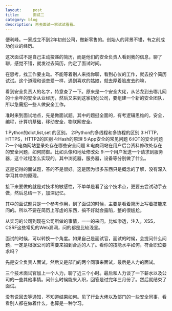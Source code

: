 ```yaml
---
layout:     post
title:      面试二
category: blog
description: 再去面试一家试试看看。
---
```




便利峰。一家成立不到2年初创公司，做新零售的。创始人的背景不错，有之前成功创业的经历。

这次面试不是自己主动投递的简历，而是他们的安全负责人看到我的信息，聊了聊，感觉不错，就发过去简历，约定了面试时间。

在思考，找工作要主动。不能等着别人来找你聊，看到心仪的工作，就去投个简历试试。这个道理和谈恋爱一样，遇到喜欢的姑娘，就去厚着脸皮去约嘛，

看到安全负责人的名字，特意查了一下。原来是一个安全大佬，从艺龙到去哪儿网的十余年的安全从业经历，然后又来到这家初创公司，要组建一个新的安全团队，所以急需招一些人做安全工作。

准时来到面试地点，先是做面试题。其中的题挺全面的，有考逻辑思维的，安全，编程，计算机基础，移动安全，物联网安全。

1:Python的dict,list,set 的区别。
2:Python的多线程和多协程的区别
3:HTTP，HTTPS，HTTP2的区别
4:Hash的原理
5:App安全的常见问题
6:IOT的安全问题
7:一个电商网站登录处存在哪些安全问题
8:电商网站在用户后台资料修改处存在的安全问题，如何防御。比如头像和地址修改处
9:一个用户发送一个请求到服务器，这个过程怎么实现的。其中浏览器，服务器，设备等分别做了什么。

这是记得的面试题，答的不是很好。这是因为很多东西只是概念的了解，没有深入学习其中的原理。

接下来要做的就是对技术的敏感性，不单单是看了这个技术点，更要去尝试动手去做，然后总结一下，加深记忆。

其中的面试题只是一个参考作用，到了面试的时候，主要是看着简历上写着技能来问的。所以不要在简历上写虚的东西，搞不好就会露陷，整的很尴尬。

从实习的公司到现在公司所做的事情，一一的来问。比如渗透，注入，XSS，CSRF这些常见的Web漏洞，问的都是比较浅显。

面试的时候，可以转换一个角度。如果自己是面试官，面试的时候，会提问什么问题，一定是根据公司的需要来招到合适的人了。看你的技能水平如何，符合职位要求吗？

先是安全负责人面试，然后又是部门的两个同事来面试，最后是人力的面试。

三个技术面试官加上一个人力，聊了近三个小时。最后和人力谈了一下薪水以及公司的一些其他事情。问什么时候能来入职，回答是过完年三月份了。然后就结束了面试。

没有说回去等通知，不知道结果如何。见了行业大佬以及部门的一些安全同事，看看别人都在做着什么，也算是一种学习。

